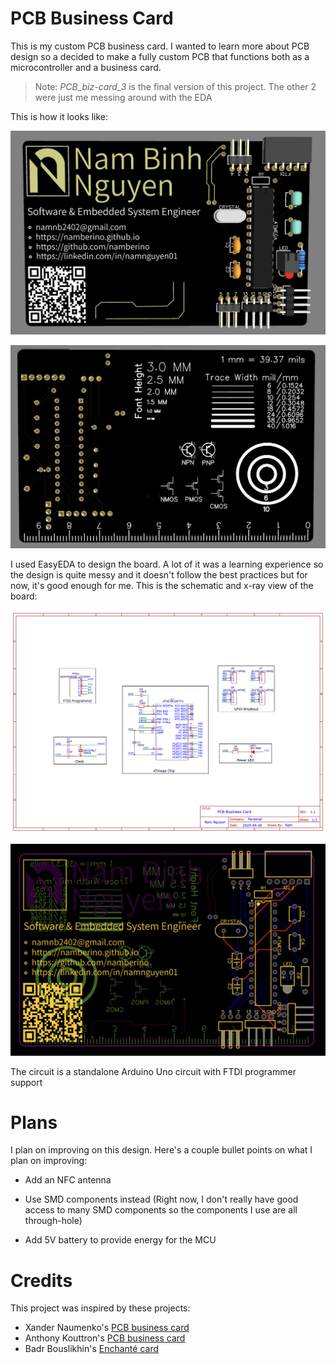 # PCB Business Card

This is my custom PCB business card. I wanted to learn more about PCB design so a decided to make a fully custom PCB that functions both as a microcontroller and a business card.

> Note: *PCB_biz-card_3* is the final version of this project. The other 2 were just me messing around with the EDA

This is how it looks like:

![front face](img/front.png)

![back face](img/back.png)

I used EasyEDA to design the board. A lot of it was a learning experience so the design is quite messy and it doesn't follow the best practices but for now, it's good enough for me. This is the schematic and x-ray view of the board:

![schematic](img/schematic.png)

![pcb view](img/pcb-view.png)

The circuit is a standalone Arduino Uno circuit with FTDI programmer support

# Plans

I plan on improving on this design. Here's a couple bullet points on what I plan on improving:

- Add an NFC antenna

- Use SMD components instead (Right now, I don't really have good access to many SMD components so the components I use are all through-hole)

- Add 5V battery to provide energy for the MCU

# Credits

This project was inspired by these projects:

- Xander Naumenko's [PCB business card](https://github.com/misprit7/PCB-Business-Card)
- Anthony Kouttron's [PCB business card](https://github.com/anthonykouttron/pcb-business-card-qr-nfc)
- Badr Bouslikhin's [Enchanté card](https://github.com/badrbouslikhin/Enchante)

